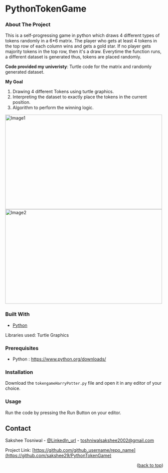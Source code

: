 # PythonTokenGame


<!-- ABOUT THE PROJECT -->
### About The Project

This is a self-progressing game in python which draws 4 different types of tokens randomly in a 6*6 matrix. The player who gets at least 4 tokens in the top row of each column wins and gets a gold star. If no player gets majority tokens in the top row, then it's a draw.
Everytime the function runs, a different dataset is generated thus, tokens are placed randomly.

**Code provided my univeristy**: Turtle code for the matrix and randomly generated dataset.

**My Goal**
1. Drawing 4 different Tokens using turtle graphics.
2. Interpreting the dataset to exactly place the tokens in the current position. 
3. Algorithm to perform the winning logic. 
<!-- 
[![Program Screen Shot][program-screenshot1]] [![Program Screen Shot][program-screenshot2]] -->
<img src="https://github.com/sakshee29/PythonTokenGame/blob/main/pythongame.png" alt="Image1" width="500" height="300"/> <img src="https://github.com/sakshee29/PythonTokenGame/blob/main/pythongame2.png" alt="Image2" width="500" height="300"/>

### Built With

* [Python](https://www.python.org/)

Libraries used: Turtle Graphics 

### Prerequisites

* Python : https://www.python.org/downloads/

### Installation

Download the `tokengameHarryPotter.py` file and open it in any editor of your choice.

<!-- USAGE EXAMPLES -->
### Usage

Run the code by pressing the Run Button on your editor.


<!-- CONTACT -->
## Contact

Sakshee Tosniwal - [@LinkedIn_url](https://www.linkedin.com/in/sakshee-tosniwal-32a0a8188/) - toshniwalsakshee2002@gmail.com

Project Link: [https://github.com/github_username/repo_name](https://github.com/sakshee29/PythonTokenGame)

<p align="right">(<a href="#top">back to top</a>)</p>



<!-- IMAGES -->
[program-screenshot1]: pythongame.png
[program-screenshot2]: pythongame2.png
